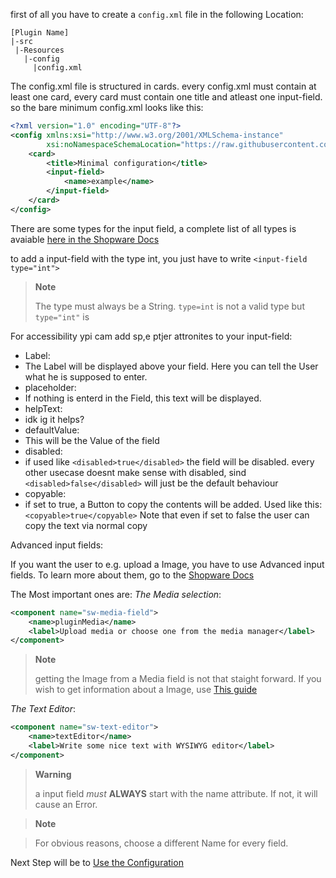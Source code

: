  first of all you have to create a `config.xml` file in the following Location:
 ```
 [Plugin Name]
 |-src
  |-Resources
    |-config
      |config.xml
 ```
 
The config.xml file is structured in cards. every config.xml must contain at least one card, every card must contain one title and atleast one input-field. so the bare minimum config.xml looks like this:
```xml
<?xml version="1.0" encoding="UTF-8"?>
<config xmlns:xsi="http://www.w3.org/2001/XMLSchema-instance"
        xsi:noNamespaceSchemaLocation="https://raw.githubusercontent.com/shopware/platform/trunk/src/Core/System/SystemConfig/Schema/config.xsd">
    <card>
        <title>Minimal configuration</title>
        <input-field>
            <name>example</name>
        </input-field>
    </card>
</config>
```

There are some types for the input field, a complete list of all types is avaiable [here in the Shopware Docs](https://developer.shopware.com/docs/guides/plugins/plugins/plugin-fundamentals/add-plugin-configuration#the-different-types-of-input-field)

to add a input-field with the type int, you just have to write `<input-field type="int">` 

>__Note__
>
> The type must always be a String. `type=int` is not a valid type but `type="int"` is

For accessibility ypi cam add sp,e ptjer attronites to your input-field:

- Label:
-   The Label will be displayed above your field. Here you can tell the User what he is supposed to enter.
- placeholder:
-   If nothing is enterd in the Field, this text will be displayed. 
- helpText:
-   idk ig it helps?
- defaultValue:
-   This will be the Value of the field
- disabled:
-   if used like `<disabled>true</disabled>` the field will be disabled. every other usecase doesnt make sense with disabled, sind `<disabled>false</disabled>` will just be the default behaviour
- copyable:
-   if set to true, a Button to copy the contents will be added. Used like this: `<copyable>true</copyable>` Note that even if set to false the user can copy the text via normal copy


Advanced input fields:

If you want the user to e.g. upload a Image, you have to use Advanced input fields. To learn more about them, go to the [Shopware Docs](https://developer.shopware.com/docs/guides/plugins/plugins/plugin-fundamentals/add-plugin-configuration#advanced-custom-input-fields)

The Most important ones are:
*The Media selection*:
```xml
<component name="sw-media-field">
    <name>pluginMedia</name>
    <label>Upload media or choose one from the media manager</label>
</component>
```

> __Note__
>
> getting the Image from a Media field is not that staight forward. If you wish to get information about a Image, use [This guide](https://github.com/kollhdxdlp/ShopwarePluginQuickstartGuide/blob/main/sideguids/showImage.md)

*The Text Editor*:
```xml
<component name="sw-text-editor">
    <name>textEditor</name>
    <label>Write some nice text with WYSIWYG editor</label>
</component>
```

>__Warning__
>
> a input field *must* **ALWAYS** start with the name attribute. If not, it will cause an Error.


>__Note__

> For obvious reasons, choose a different Name for every field.


Next Step will be to [Use the Configuration](https://github.com/kollhdxdlp/ShopwarePluginQuickstartGuide/blob/main/UseConfiguration.md)



